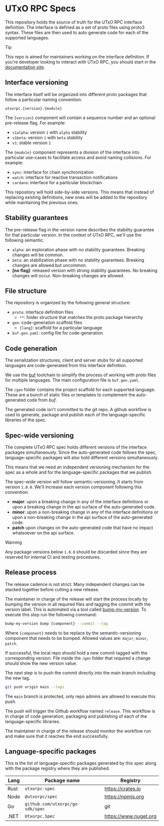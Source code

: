 # UTxO RPC Specs

This repository holds the source of truth for the UTxO RPC interface definition. The interface is defined as a set of proto files using proto3 syntax. These files are then used to auto generate code for each of the supported languages.

> [!TIP]
> This repo is aimed for maintainers working on the interface definition. If you're developer looking to interact with UTxO RPC, you should start in the [documentation site](https://utxorpc.org).

## Interface versioning

The interface itself will be organized into different proto packages that follow a particular naming convention:

```
utxorpc.{version}.{module}
```

The `{version}` component will contain a sequence number and an optional pre-release flag. For example:

- `v1alpha`: version `1` with `alpha` stability
- `v1beta`: version `1` with `beta` stability
- `v1`: stable version `1`

The `{module}` component represents a division of the interface into particular use-cases to facilitate access and avoid naming collisions. For example:

- `sync`: interface for chain synchronization
- `watch`: interface for reactive transaction notifications
- `cardano`: interface for a particular blockchain 

This repository will hold side-by-side versions. This means that instead of replacing existing definitions, new ones will be added to the repository while maintaining the previous ones.

## Stability guarantees

The pre-release flag in the version name describes the stability guarantee for that particular version. In the context of UTxO RPC, we'll use the following semantic:

- `alpha`: an exploration phase with no stability guarantees. Breaking changes will be common.
- `beta`: an stabilization phase with no stability guarantees. Breaking changes are allowed but uncommon.
- **[no flag]**: released version with strong stability guarantees. No breaking changes will occur. Non-breaking changes are allowed.

## File structure

The repository is organized by the following general structure:

- `proto`: interface definition files
  - `**`: folder structure that matches the proto package hierarchy
- `gen`: code-generation scaffold files
    - `{lang}`: scaffold for a particular language
- `buf.gen.yaml`: config file for code-generation

## Code generation

The serialization structures, client and server stubs for all supported languages are code-generated from this interface definition.

We use the [buf](https://buf.build) toolchain to simplify the process of working with proto files for multiple languages. The main configuration file is `buf.gen.yaml`.

The `/gen` folder contains the project scaffold for each supported language. These are a bunch of static files or templates to complement the auto-generated code from _buf_.

The generated code isn't committed to the git repo. A github workflow is used to generate, package and publish each of the language-specific libraries of the spec.

## Spec-wide versioning

The complete UTxO RPC spec holds different versions of the interface packages simultaneously. Since the auto-generated code follows the spec, language-specific packages will also hold different versions simultaneously.

This means that we need an independent versioning mechanism for the spec as a whole and for the language-specific packages that we publish.

The spec-wide version will follow semantic-versioning. It starts from version `1.0.0`. We'll increase each version component following this convention:

- **major**: upon a breaking change in any of the interface definitions or upon a breaking change in the api surface of the auto-generated code.
- **minor**: upon a non-breaking change in any of the interface definitions or upon a non-breaking change in the api surface of the auto-generated code.
- **patch** upon changes on the auto-generated code that have no impact whatsoever on the api surface.

> [!WARNING]
> Any package versions below `1.0.0` should be discarded since they are reserved for internal CI and testing procedures.

## Release process

The release cadence is not strict. Many independent changes can be stacked together before cutting a new release.

The maintainer in charge of the release will start the process locally by bumping the version in all required files and tagging the commit with the version label. This is automated via a tool called [bump-my-version](https://github.com/callowayproject/bump-my-version). To execute this step run the following command:

```sh
bump-my-version bump {component} --commit --tag
```

Where `{component}` needs to be replace by the semantic-versioning component that needs to be bumped. Allowed values are: `major`, `minor`, `patch`.

If successful, the local repo should hold a new commit tagged with the corresponding version. File inside the `/gen` folder that required a change should show the new version value.

The next step is to push the commit directly into the main branch including the new tag.

```sh
git push origin main --tags
```

The `main` branch is protected, only repo admins are allowed to execute this push.

The push will trigger the Github workflow named `release`. This workflow is in charge of code generation, packaging and publishing of each of the language-specific libraries.

The maintainer in charge of the release should monitor the workflow run and make sure that it reaches the end successfully.

## Language-specific packages

This is the list of language-specific packages generated by this spec along with the package registry where they are published.

| Lang | Package name                     | Registry              |
| ---- | -------------------------------- | --------------------- |
| Rust | `utxorpc-spec`                   | https://crates.io     |
| Node | `@utxorpc/spec`                  | https://npmjs.org     |
| Go   | `github.com/utxorpc/go-sdk/spec` | git                   |
| .NET | `Utxorpc.Spec`                   | https://www.nuget.org |